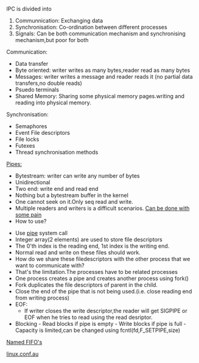 IPC is divided into
1. Communnication: Exchanging data
2. Synchronisation: Co-ordination between different processes
3. Signals: Can be both communication mechanism and synchronising mechanism,but poor for both

Communication:
 * Data transfer
  * Byte oriented: writer writes as many bytes,reader read as many bytes
  * Messages: writer writes a message and reader reads it (no partial data transfers,no double reads)
  * Psuedo terminals
 * Shared Memory: Sharing some physical memory pages.writing and reading into physical memory.

Synchronisation:
 * Semaphores
 * Event File descriptors
 * File locks
 * Futexes
 * Thread synchronisation methods
 
[Pipes:](https://youtu.be/8hxb0kwnzGI?t=532)
 * Bytestream: writer can write any number of bytes
 * Unidirectional
 * Two end: write end and read end
 * Nothing but a bytestream buffer in the kernel
 * One cannot seek on it.Only seq read and write.
 * Multiple readers and writers is a difficult scenarios. [Can be done with some pain](http://linux.die.net/man/1/tee)
 * How to use?
  - Use [pipe](http://tldp.org/LDP/lpg/node11.html) system call
  - Integer array(2 elements) are used to store file descriptors
  - The 0'th index is the reading end, 1st index is the writing end.
  - Normal read and write on these files should work.
  - How do we share these filedescriptors with the other process that we want to communicate with?
   - That's the limitation.The processes have to be related processes
   - One process creates a pipe and creates another process using fork() 
   - Fork duplicates the file descriptors of parent in the child.
   - Close the end of the pipe that is not being used.(i.e. close reading end from writing process)
   - EOF:
     * If writer closes the write descriptor,the reader will get SIGPIPE or EOF when he tries to read using the read desriptor.
   - Blocking
    - Read blocks if pipe is empty
    - Write blocks if pipe is full
   -Capacity is limited,can be changed using fcntl(fd,F_SETPIPE,size) 

[Named FIFO's](https://youtu.be/8hxb0kwnzGI?t=1026)





[linux.conf.au](https://www.youtube.com/watch?v=8hxb0kwnzGI)
